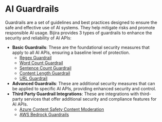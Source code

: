 # AI Guardrails

Guardrails are a set of guidelines and best practices designed to ensure the safe and effective use of AI systems. They help mitigate risks and promote responsible AI usage. Bijira provides 3 types of guardrails to enhance the security and reliability of AI APIs:

- **Basic Guardrails**: These are the foundational security measures that apply to all AI APIs, ensuring a baseline level of protection.
    - [Regex Guardrail](../guardrails/basic-guardrails/regex-guardrail)
    - [Word Count Guardrail](../guardrails/basic-guardrails/word-count-guardrail)
    - [Sentence Count Guardrail](../guardrails/basic-guardrails/sentence-count-guardrail)
    - [Content Length Guardrail](../guardrails/basic-guardrails/content-length-guardrail)
    - [URL Guardrail](../guardrails/basic-guardrails/url-guardrail)
- **Advanced Guardrails**: These are additional security measures that can be applied to specific AI APIs, providing enhanced security and control.
- **Third Party Guardrail Integrations**: These are integrations with third-party services that offer additional security and compliance features for AI APIs.
    - [Azure Content Safety Content Moderation](../guardrails/third-party-guardrail-integrations/azure-content-safety-content-moderation)
    - [AWS Bedrock Guardrails](../guardrails/third-party-guardrail-integrations/aws-bedrock-guardrails)
